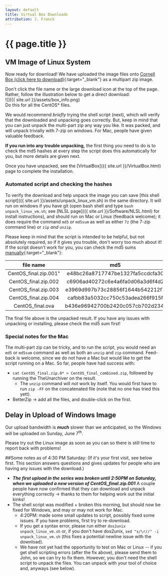 ```yaml
---
layout: default
title: Virtual Box Downloads
attribution: J. Franck
---
```

# {{ page.title }}

## VM Image of Linux System

Now ready for download!  We have uploaded the image files onto [Cornell Box (click here to download)](https://cornell.box.com/s/o47ptx9wr21ui15zbugjizjanz24jk6c){:target="_blank"} as a multipart zip image.

Don't click the file name or the large download icon at the top of the page.  Rather, follow the illustration below to get a direct download:  
![]({{ site.url }}/assets/box_info.png)  
Do this for all the CentOS* files.

We would recommend *briefly* trying the shell script (next), which will verify that the downloaded and unpacking goes correctly.
But, keep in mind that you can just unpack the multi-part zip any way you like.
It was packed, and will unpack trivially with 7-zip on windows.
For Mac, people have given valuable feedback.

**If you run into any trouble unpacking,** the first thing you need to do is to check the md5 hashes at every step the script does this automatically for you, but more details are given next.

Once you have unpacked, 
see the [VirtualBox]({{ site.url }}/VirtualBox.html) page to complete the installation.

### Automated script and checking the hashes

To verify the download and help unpack the image you can save [this shell script]({{ site.url }}/assets/unpack_linux_vm.sh) in the same directory.  It will run on windows if you have git (open bash shell and type `bash unpack_linux_vm.sh`; see [NLSL page]({{ site.url }}/Software/NLSL.html) for install instructions), and should run on Mac or Linux (feedback welcome); it does require the command `md5` *or* `md5sum` as well as either `7z` (the 7-zip command line) or `zip` *and* `unzip`.

Please keep in mind that the script is intended to be helpful, but not absolutely required, so if it gives you trouble, don't worry too much about it!
If the script doesn't work for you, you can check the md5 sums [manually](http://www.droidviews.com/check-md5sum-of-a-file-on-windows-mac-and-linux/){:target="_blank"}:

 file name  | md5
:----------:|:-----------:
CentOS_final.zip.001" | e48bc26a8717747be1327fa5ccdcfa30
CentOS_final.zip.002 | c6906ad40272c6e4a6fa0d06a3d6f4d2
CentOS_final.zip.003 | e3969d997b73c28856f1644b542212f7
CentOS_final.zip.004 | cafbb83a5032cc750c53adea266f915f
CentOS_final.ova | b436e96942700b2420c057cb702d234f

The final file above is the unpacked result.
If you have any issues with unpacking or installing, please check the md5 sum first!

### Special notes for the Mac

The multi-part zip can be tricky, and to run the script, you would need an `md5` or `md5sum` command as well as both an `unzip` and `zip` command.  Feed-back is welcome, since we do not have a Mac but would like to get the script running on a Mac.
So far, people have had success with:

- `cat CentOS_final.zip.0* > CentOS_final_combined.zip`, followed by running the TheUnarchiver on the result.
    - The `unzip` command will *not* work by itself.  You would first have to run `zip -FF` on the concatenated file (note that no one has tried this yett).
- BetterZip → add all the files, and double-click on the first. 


## Delay in Upload of Windows Image 

Our upload bandwidth is ***much*** slower than we anticipated, so the Windows will be uploaded on Sunday, June 7<sup>th</sup>.

Please try out the Linux image as soon as you can so there is still time to report back with problems!

##Some notes as of 4:30 PM Saturday:
(If it's your first visit, see below first.  This section answers questions and gives updates for people who are having any issues with the download.)

- ***The first upload in the series was broken until 2:50PM on Saturday, when we uploaded a new version of CentOS_final.zip.001*** A couple people have now confirmed that they can download and unpack everything correctly → thanks to them for helping work out the initial kinks!
- The shell script was modified + broken this morning, but should now be fixed for Windows, and may or may not work for Mac.
    - 4:20PM: made some small updates to script, possibly fixed some issues.  If you have problems, first try to re-download.
    - If you get a syntax error, please run either `dos2unix unpack_linux_vm.sh` or, if you don't have dos2unix, `sed "s/\r//" -i unpack_linux_vm.sh` (this fixes a potential newline issue with the download).
    - We have not yet had the opportunity to test on Mac or Linux -- if you get shell scripting errors (after the fix above), please send them to John, so we can try to fix them.  However, you don't need the shell script to unpack the files.  You can unpack with your tool of choice and, anyways (see below).

